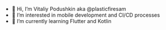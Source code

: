 - 👋 Hi, I’m Vitaliy Podushkin aka @plasticfiresam
- 👀 I’m interested in mobile development and CI/CD processes
- 🌱 I’m currently learning Flutter and Kotlin
